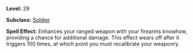 <!-- TITLE: Spell: Full Metal Jacket -->
<!-- SUBTITLE:  -->

**Level:** 29

**Subclass:** [Soldier](soldier)

**Spell Effect:** Enhances your ranged weapon with your firearms knowhow, providing a chance for additional damage.  This effect wears off after it triggers 100 times, at which point you must recalibrate your weaponry.